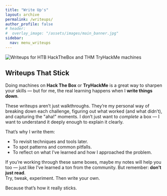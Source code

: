 ```yaml
---
title: "Write Up's"
layout: archive
permalink: /writeups/
author_profile: false
# header:  
#  overlay_image: "/assets/images/main_banner.jpg"
sidebar:
  nav: menu_writeups
---
```


<html lang="en">
<head>
  <meta charset="UTF-8">
  <meta name="viewport" content="width=device-width, initial-scale=1.0">  
  <link rel="canonical" href="{{ site.url }}{{ page.url }}">
  <style>
    body {

    }
  </style>
</head>
<body>
  <div class="container">
    <img src="{{ '/assets/images/writeup.jpg' | relative_url }}" alt="Writeups for HTB HackTheBox and THM TryHackMe machines">
  </div>
</body>
</html>

## Writeups That Stick

Doing machines on **Hack The Box** or **TryHackMe** is a great way to sharpen your skills — but for me, the real learning happens when I **write things down**.

These writeups aren’t just walkthroughs. They’re my personal way of breaking down each challenge, figuring out what worked (and what didn’t), and capturing the "aha!" moments. I don’t just want to *complete* a box — I want to understand it deeply enough to explain it clearly.

That’s why I write them:  
- To revisit techniques and tools later.  
- To spot patterns and common pitfalls.  
- To reflect on what I’ve learned and how I approached the problem.  

If you’re working through these same boxes, maybe my notes will help you too — just like I’ve learned a ton from the community. But remember: **don’t just read**.  
Try, tweak, experiment. Then write your own.

Because that’s how it really sticks.

